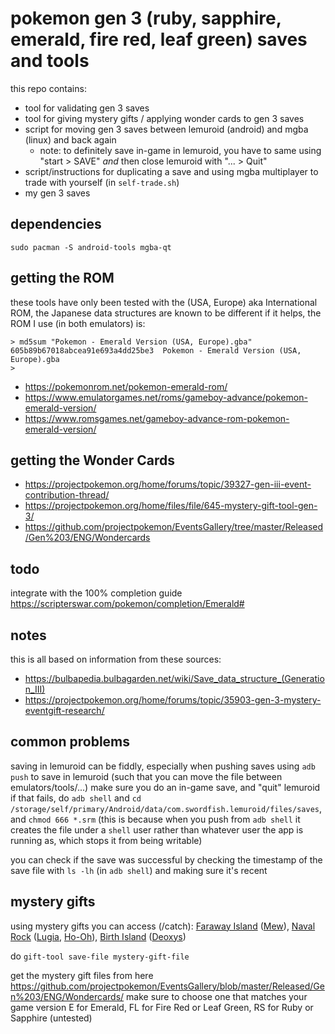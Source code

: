 # pokemon gen 3 (ruby, sapphire, emerald, fire red, leaf green) saves and tools

this repo contains:
- tool for validating gen 3 saves
- tool for giving mystery gifts / applying wonder cards to gen 3 saves
- script for moving gen 3 saves between lemuroid (android) and mgba (linux) and back again
  - note: to definitely save in-game in lemuroid, you have to same using "start > SAVE" *and* then close lemuroid with "... > Quit"
- script/instructions for duplicating a save and using mgba multiplayer to trade with yourself (in `self-trade.sh`)
- my gen 3 saves

## dependencies

```
sudo pacman -S android-tools mgba-qt
```

## getting the ROM
these tools have only been tested with the (USA, Europe) aka International ROM, the Japanese data structures are known to be different
if it helps, the ROM I use (in both emulators) is:
```
> md5sum "Pokemon - Emerald Version (USA, Europe).gba"
605b89b67018abcea91e693a4dd25be3  Pokemon - Emerald Version (USA, Europe).gba
>
```

- https://pokemonrom.net/pokemon-emerald-rom/
- https://www.emulatorgames.net/roms/gameboy-advance/pokemon-emerald-version/
- https://www.romsgames.net/gameboy-advance-rom-pokemon-emerald-version/

## getting the Wonder Cards

- https://projectpokemon.org/home/forums/topic/39327-gen-iii-event-contribution-thread/
- https://projectpokemon.org/home/files/file/645-mystery-gift-tool-gen-3/
- https://github.com/projectpokemon/EventsGallery/tree/master/Released/Gen%203/ENG/Wondercards

## todo

integrate with the 100% completion guide https://scripterswar.com/pokemon/completion/Emerald#

## notes

this is all based on information from these sources:
- https://bulbapedia.bulbagarden.net/wiki/Save_data_structure_(Generation_III)
- https://projectpokemon.org/home/forums/topic/35903-gen-3-mystery-eventgift-research/

## common problems

saving in lemuroid can be fiddly, especially when pushing saves using `adb push`
to save in lemuroid (such that you can move the file between emulators/tools/...) make sure you do an in-game save, and "quit" lemuroid
if that fails, do `adb shell` and `cd /storage/self/primary/Android/data/com.swordfish.lemuroid/files/saves`, and `chmod 666 *.srm` (this is because when you push from `adb shell` it creates the file under a `shell` user rather than whatever user the app is running as, which stops it from being writable)

you can check if the save was successful by checking the timestamp of the save file with `ls -lh` (in `adb shell`) and making sure it's recent

## mystery gifts

using mystery gifts you can access (/catch): [Faraway Island](https://bulbapedia.bulbagarden.net/wiki/Faraway_Island) ([Mew](https://bulbapedia.bulbagarden.net/wiki/Mew_(Pok%C3%A9mon))), [Naval Rock](https://bulbapedia.bulbagarden.net/wiki/Navel_Rock) ([Lugia](https://bulbapedia.bulbagarden.net/wiki/Lugia_(Pok%C3%A9mon)), [Ho-Oh](https://bulbapedia.bulbagarden.net/wiki/Ho-Oh_(Pok%C3%A9mon))), [Birth Island](https://bulbapedia.bulbagarden.net/wiki/Birth_Island) ([Deoxys](https://bulbapedia.bulbagarden.net/wiki/Deoxys_(Pok%C3%A9mon)))

do `gift-tool save-file mystery-gift-file`

get the mystery gift files from here https://github.com/projectpokemon/EventsGallery/blob/master/Released/Gen%203/ENG/Wondercards/ make sure to choose one that matches your game version E for Emerald, FL for Fire Red or Leaf Green, RS for Ruby or Sapphire (untested)
